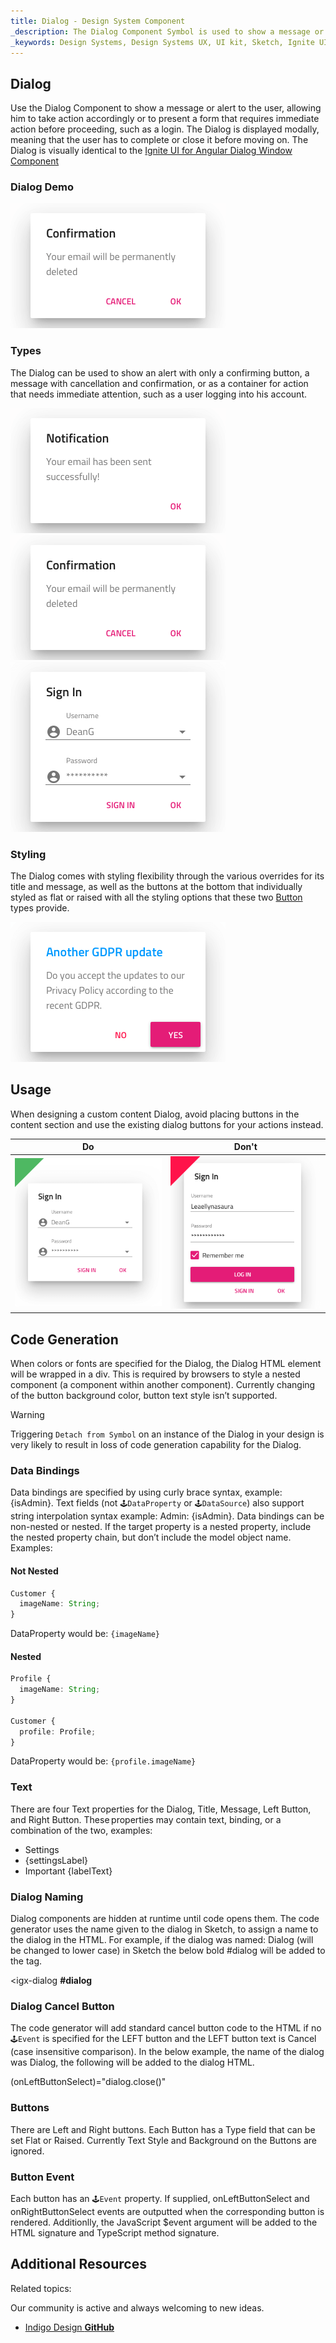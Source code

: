 ```yaml
---
title: Dialog - Design System Component
_description: The Dialog Component Symbol is used to show a message or alert to the user in a modal fashion. 
_keywords: Design Systems, Design Systems UX, UI kit, Sketch, Ignite UI for Angular, Sketch to Angular, Sketch to Angular, Angular, Angular Design System, Export code from Sketch, Design Kits for Angular, Sketch HTML, Sketch to HTML, Sketch UI kits
---
```


## Dialog

Use the Dialog Component to show a message or alert to the user, allowing him to take action accordingly or to present a form that requires immediate action before proceeding, such as a login. The Dialog is displayed modally, meaning that the user has to complete or close it before moving on. The Dialog is visually identical to the [Ignite UI for Angular Dialog Window Component](https://www.infragistics.com/products/ignite-ui-angular/angular/components/dialog.html)

### Dialog Demo

![](../images/dialog_demo.png)

### Types

The Dialog can be used to show an alert with only a confirming button, a message with cancellation and confirmation, or as a container for action that needs immediate attention, such as a user logging into his account.

![](../images/dialog_alert.png)
![](../images/dialog_standard.png)
![](../images/dialog_custom.png)

### Styling

The Dialog comes with styling flexibility through the various overrides for its title and message, as well as the buttons at the bottom that individually styled as flat or raised with all the styling options that these two [Button](button.md) types provide.

![](../images/dialog_styling.png)

## Usage

When designing a custom content Dialog, avoid placing buttons in the content section and use the existing dialog buttons for your actions instead.

| Do                            | Don't                           |
| ----------------------------- | ------------------------------- |
| ![](../images/dialog_do1.png) | ![](../images/dialog_dont1.png) |

## Code Generation

When colors or fonts are specified for the Dialog, the Dialog HTML element will be wrapped in a div. This is required by browsers to style a nested component (a component within another component). Currently changing of the button background color, button text style isn’t supported.

> [!WARNING]
> Triggering `Detach from Symbol` on an instance of the Dialog in your design is very likely to result in loss of code generation capability for the Dialog.

### Data Bindings

Data bindings are specified by using curly brace syntax, example: {isAdmin}. Text fields (not `🕹️DataProperty` or `🕹️DataSource`) also support string interpolation syntax example: Admin: {isAdmin}. Data bindings can be non-nested or nested. If the target property is a nested property, include the nested property chain, but don’t include the model object name. Examples:

#### Not Nested

```typescript
Customer {
  imageName: String;
}
```

DataProperty would be: `{imageName}`

#### Nested

```typescript
Profile {
  imageName: String;
}

Customer {
  profile: Profile;
}
```

DataProperty would be: `{profile.imageName}`

### Text

There are four Text properties for the Dialog, Title, Message, Left Button, and Right Button. These properties may contain text, binding, or a combination of the two, examples:

- Settings
- {settingsLabel}
- Important {labelText}

### Dialog Naming

Dialog components are hidden at runtime until code opens them. The code generator uses the name given to the dialog in Sketch, to assign a name to the dialog in the HTML. For example, if the dialog was named: Dialog (will be changed to lower case) in Sketch the below bold #dialog will be added to the tag.

<igx-dialog **#dialog**

### Dialog Cancel Button

The code generator will add standard cancel button code to the HTML if no `🕹️Event` is specified for the LEFT button and the LEFT button text is Cancel (case insensitive comparison). In the below example, the name of the dialog was Dialog, the following will be added to the dialog HTML.

(onLeftButtonSelect)="dialog.close()"

### Buttons

There are Left and Right buttons. Each Button has a Type field that can be set Flat or Raised. Currently Text Style and Background on the Buttons are ignored.

### Button Event

Each button has an `🕹️Event` property. If supplied, onLeftButtonSelect and onRightButtonSelect events are outputted when the corresponding button is rendered. Additionlly, the JavaScript $event argument will be added to the HTML signature and TypeScript method signature.

## Additional Resources

Related topics:

  <div class="divider--half"></div>

Our community is active and always welcoming to new ideas.

- [Indigo Design **GitHub**](https://github.com/IgniteUI/design-system-docfx)
